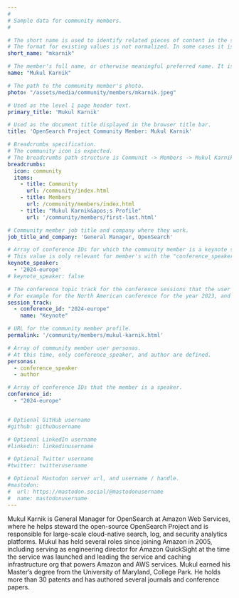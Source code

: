 ```yaml
---
#
# Sample data for community members.
#

# The short name is used to identify related pieces of content in the site. For example it is used in the "authors" array of blog posts, and it is used in the "presenters" array for OpenSearch Conference sessions to identify who is speaking.
# The format for existing values is not normalized. In some cases it is "first-initial-of-first-name" + "last-name", or matching a GitHub username, or something all together random. What is important is that it is unique within the system.
short_name: "mkarnik"

# The member's full name, or otherwise meaningful preferred name. It is used in the templates for presenting content authors as well as the name of conference speakers.
name: "Mukul Karnik"

# The path to the community member's photo.
photo: "/assets/media/community/members/mkarnik.jpeg"

# Used as the level 1 page header text.
primary_title: 'Mukul Karnik'

# Used as the document title displayed in the browser title bar.
title: 'OpenSearch Project Community Member: Mukul Karnik'

# Breadcrumbs specification.
# The community icon is expected.
# The breadcrumbs path structure is Communit -> Members -> Mukul Karnik's Profile.
breadcrumbs:
  icon: community
  items:
    - title: Community
      url: /community/index.html
    - title: Members
      url: /community/members/index.html
    - title: "Mukul Karnik&apos;s Profile"
      url: '/community/members/first-last.html'

# Community member job title and company where they work.
job_title_and_company: 'General Manager, OpenSearch'

# Array of conference IDs for which the community member is a keynote speaker, if any, or boolean false otherwise.
# This value is only relevant for member's with the "conference_speaker" user persona.
keynote_speaker:
  - '2024-europe'
# keynote_speaker: false

# The conference topic track for the conference sessions that the user is a speaker. These are shaped as an array of value pairs mapping conference ID and name. 
# For example for the North American conference for the year 2023, and the "Community" track:
session_track: 
  - conference_id: "2024-europe"
    name: "Keynote"

# URL for the community member profile.
permalink: '/community/members/mukul-karnik.html'

# Array of community member user personas.
# At this time, only conference_speaker, and author are defined.
personas:
  - conference_speaker
  - author

# Array of conference IDs that the member is a speaker.
conference_id:
  - "2024-europe"


# Optional GitHub username
#github: githubusername

# Optional LinkedIn username
#linkedin: linkedinusername

# Optional Twitter username
#twitter: twitterusername

# Optional Mastodon server url, and username / handle.
#mastodon:
#  url: https://mastodon.social/@mastodonusername
#  name: mastodonusername
---
```


Mukul Karnik is General Manager for OpenSearch at Amazon Web Services, where he helps steward the open-source OpenSearch Project and is responsible for large-scale cloud-native search, log, and security analytics platforms. Mukul has held several roles since joining Amazon in 2005, including serving as engineering director for Amazon QuickSight at the time the service was launched and leading the service and caching infrastructure org that powers Amazon and AWS services. Mukul earned his Master’s degree from the University of Maryland, College Park. He holds more than 30 patents and has authored several journals and conference papers.
 